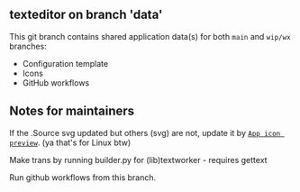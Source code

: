 ## texteditor on branch 'data'
This git branch contains shared application data(s) for both ```main``` and ```wip/wx``` branches:
* Configuration template
* Icons
* GitHub workflows

## Notes for maintainers
If the .Source svg updated but others (svg) are not, update it by [```App icon preview```](https://flathub.org/apps/org.gnome.design.AppIconPreview). (ya that's for Linux btw)

Make trans by running builder.py for (lib)textworker - requires gettext

Run github workflows from this branch.